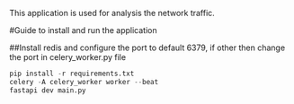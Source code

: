 This application is used for analysis the network traffic.

#Guide to install and run the application

##Install redis and configure the port to default 6379, if other then change the port in celery_worker.py file

```python
pip install -r requirements.txt
celery -A celery_worker worker --beat
fastapi dev main.py
```